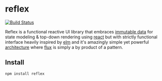 # reflex

[![Build Status](https://secure.travis-ci.org/Gozala/reflex.png)](http://travis-ci.org/Gozala/reflex)

Reflex is a functional reactive UI library that embraces [immutable data][immutable.js] for state modeling & top-down rendering using [react][] but with strictly functional interface heavily inspired by [elm][] and it's amazingly simple yet powerful [architecture][elm architecture] where [flux][] is simply a by product of a pattern.


## Install

    npm install reflex

[elm]:http://elm-lang.org
[elm architecture]:http://elm-lang.org/guide/architecture
[react]:http://facebook.github.io/react/
[immutable.js]:https://facebook.github.io/immutable-js/
[flux]:https://facebook.github.io/flux/
